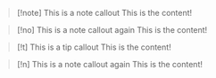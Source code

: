 > [!note] This is a note callout
> This is the content!

> [!no] This is a note callout again
> This is the content!

> [!t] This is a tip callout
> This is the content!

> [!n] This is a note callout again
> This is the content!
